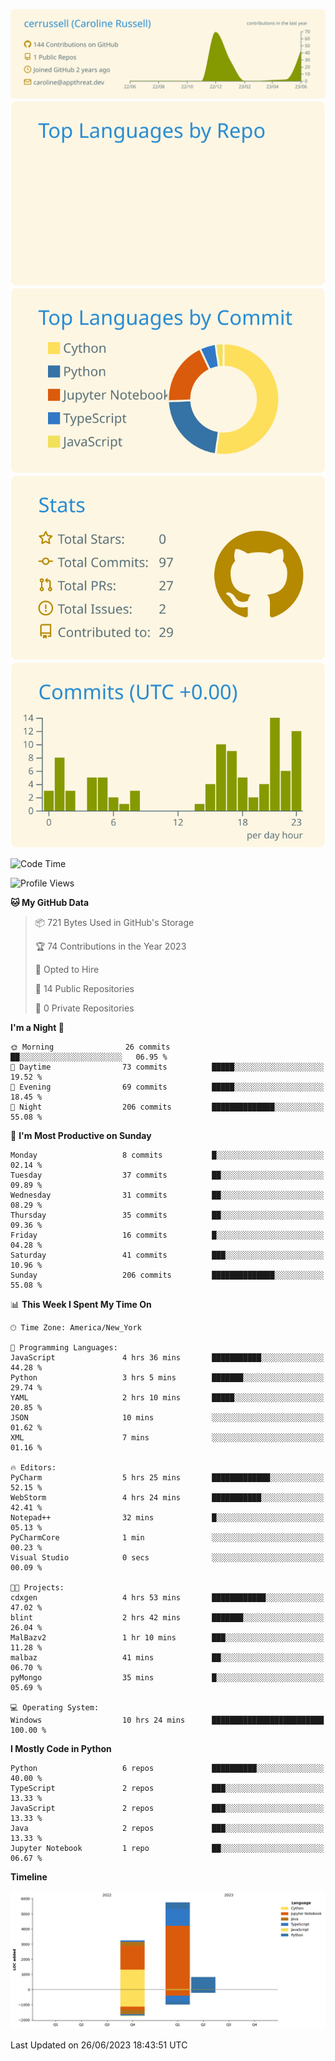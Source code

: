 
[![](https://raw.githubusercontent.com/cerrussell/cerrussell/master/profile-summary-card-output/solarized/0-profile-details.svg)](https://github.com/vn7n24fzkq/github-profile-summary-cards)
[![](https://raw.githubusercontent.com/cerrussell/cerrussell/master/profile-summary-card-output/solarized/1-repos-per-language.svg)](https://github.com/vn7n24fzkq/github-profile-summary-cards) [![](https://raw.githubusercontent.com/cerrussell/cerrussell/master/profile-summary-card-output/solarized/2-most-commit-language.svg)](https://github.com/vn7n24fzkq/github-profile-summary-cards)
[![](https://raw.githubusercontent.com/cerrussell/cerrussell/master/profile-summary-card-output/solarized/3-stats.svg)](https://github.com/vn7n24fzkq/github-profile-summary-cards) [![](https://raw.githubusercontent.com/cerrussell/cerrussell/master/profile-summary-card-output/solarized/4-productive-time.svg)](https://github.com/vn7n24fzkq/github-profile-summary-cards)

<!--START_SECTION:waka-->
![Code Time](http://img.shields.io/badge/Code%20Time-95%20hrs%2010%20mins-blue)

![Profile Views](http://img.shields.io/badge/Profile%20Views-78-blue)

**🐱 My GitHub Data** 

> 📦 721 Bytes Used in GitHub's Storage 
 > 
> 🏆 74 Contributions in the Year 2023
 > 
> 💼 Opted to Hire
 > 
> 📜 14 Public Repositories 
 > 
> 🔑 0 Private Repositories 
 > 
**I'm a Night 🦉** 

```text
🌞 Morning                26 commits          ██░░░░░░░░░░░░░░░░░░░░░░░   06.95 % 
🌆 Daytime                73 commits          █████░░░░░░░░░░░░░░░░░░░░   19.52 % 
🌃 Evening                69 commits          █████░░░░░░░░░░░░░░░░░░░░   18.45 % 
🌙 Night                  206 commits         ██████████████░░░░░░░░░░░   55.08 % 
```
📅 **I'm Most Productive on Sunday** 

```text
Monday                   8 commits           █░░░░░░░░░░░░░░░░░░░░░░░░   02.14 % 
Tuesday                  37 commits          ██░░░░░░░░░░░░░░░░░░░░░░░   09.89 % 
Wednesday                31 commits          ██░░░░░░░░░░░░░░░░░░░░░░░   08.29 % 
Thursday                 35 commits          ██░░░░░░░░░░░░░░░░░░░░░░░   09.36 % 
Friday                   16 commits          █░░░░░░░░░░░░░░░░░░░░░░░░   04.28 % 
Saturday                 41 commits          ███░░░░░░░░░░░░░░░░░░░░░░   10.96 % 
Sunday                   206 commits         ██████████████░░░░░░░░░░░   55.08 % 
```


📊 **This Week I Spent My Time On** 

```text
🕑︎ Time Zone: America/New_York

💬 Programming Languages: 
JavaScript               4 hrs 36 mins       ███████████░░░░░░░░░░░░░░   44.28 % 
Python                   3 hrs 5 mins        ███████░░░░░░░░░░░░░░░░░░   29.74 % 
YAML                     2 hrs 10 mins       █████░░░░░░░░░░░░░░░░░░░░   20.85 % 
JSON                     10 mins             ░░░░░░░░░░░░░░░░░░░░░░░░░   01.62 % 
XML                      7 mins              ░░░░░░░░░░░░░░░░░░░░░░░░░   01.16 % 

🔥 Editors: 
PyCharm                  5 hrs 25 mins       █████████████░░░░░░░░░░░░   52.15 % 
WebStorm                 4 hrs 24 mins       ███████████░░░░░░░░░░░░░░   42.41 % 
Notepad++                32 mins             █░░░░░░░░░░░░░░░░░░░░░░░░   05.13 % 
PyCharmCore              1 min               ░░░░░░░░░░░░░░░░░░░░░░░░░   00.23 % 
Visual Studio            0 secs              ░░░░░░░░░░░░░░░░░░░░░░░░░   00.09 % 

🐱‍💻 Projects: 
cdxgen                   4 hrs 53 mins       ████████████░░░░░░░░░░░░░   47.02 % 
blint                    2 hrs 42 mins       ███████░░░░░░░░░░░░░░░░░░   26.04 % 
MalBazv2                 1 hr 10 mins        ███░░░░░░░░░░░░░░░░░░░░░░   11.28 % 
malbaz                   41 mins             ██░░░░░░░░░░░░░░░░░░░░░░░   06.70 % 
pyMongo                  35 mins             █░░░░░░░░░░░░░░░░░░░░░░░░   05.69 % 

💻 Operating System: 
Windows                  10 hrs 24 mins      █████████████████████████   100.00 % 
```

**I Mostly Code in Python** 

```text
Python                   6 repos             ██████████░░░░░░░░░░░░░░░   40.00 % 
TypeScript               2 repos             ███░░░░░░░░░░░░░░░░░░░░░░   13.33 % 
JavaScript               2 repos             ███░░░░░░░░░░░░░░░░░░░░░░   13.33 % 
Java                     2 repos             ███░░░░░░░░░░░░░░░░░░░░░░   13.33 % 
Jupyter Notebook         1 repo              ██░░░░░░░░░░░░░░░░░░░░░░░   06.67 % 
```



**Timeline**

![Lines of Code chart](https://raw.githubusercontent.com/cerrussell/cerrussell/master/assets/bar_graph.png)


 Last Updated on 26/06/2023 18:43:51 UTC
<!--END_SECTION:waka-->
